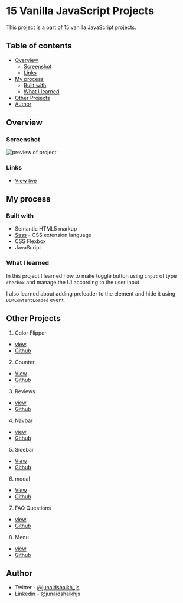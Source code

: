 # 15 Vanilla JavaScript Projects

This project is a part of 15 vanilla JavaScript projects.

## Table of contents

- [Overview](#overview)
  - [Screenshot](#screenshot)
  - [Links](#links)
- [My process](#my-process)
  - [Built with](#built-with)
  - [What I learned](#what-i-learned)
- [Other Projects](#other-projects)
- [Author](#author)

## Overview

### Screenshot

![preview of project](./preview.gif)

### Links

- [View live](https://junaidshaikh-js.github.io/video-project/)

## My process

### Built with

- Semantic HTML5 markup
- [Sass](https://sass-lang.com/) - CSS extension language
- CSS Flexbox
- JavaScript

### What I learned

In this project I learned how to make toggle button using `input` of type `checbox` and manage the UI according to the user input.

I also learned about adding preloader to the element and hide it using `DOMContentLoaded` event.

## Other Projects

1. Color Flipper

- [view](https://junaidshaikh-js.github.io/color-flipper/index.html)
- [Github](https://github.com/junaidshaikh-js/color-flipper)

2. Counter

- [View](https://junaidshaikh-js.github.io/counter/)
- [Github](https://github.com/junaidshaikh-js/counter)

3. Reviews

- [view](https://junaidshaikh-js.github.io/reviews/)
- [Github](https://github.com/junaidshaikh-js/reviews)

4. Navbar

- [view](https://junaidshaikh-js.github.io/navbar/)
- [Github](https://github.com/junaidshaikh-js/navbar)

5. Sidebar

- [View](https://junaidshaikh-js.github.io/sidebar/)
- [Github](https://github.com/junaidshaikh-js/sidebar)

6. modal

- [View](https://junaidshaikh-js.github.io/modal/)
- [Github](https://github.com/junaidshaikh-js/modal)

7. FAQ Questions

- [view](https://junaidshaikh-js.github.io/faq-questions/)
- [Github](https://github.com/junaidshaikh-js/faq-questions)

8. Menu

- [view](https://junaidshaikh-js.github.io/menu/)
- [Github](https://github.com/junaidshaikh-js/menu)

## Author

- Twitter - [@junaidshaikh_js](https://twitter.com/junaidshaikh_js)
- Linkedin - [@junaidshaikhjs](https://www.linkedin.com/in/junaidshaikhjs/)
